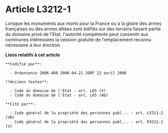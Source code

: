 # Article L3212-1

Lorsque les monuments aux morts pour la France ou à la gloire des armes françaises ou des armes alliées sont édifiés sur des
terrains faisant partie du domaine privé de l'Etat, l'autorité compétente peut consentir aux communes intéressées la cession
gratuite de l'emplacement reconnu nécessaire à leur érection.

**Liens relatifs à cet article**

	**Codifié par**:

	  - Ordonnance 2006-460 2006-04-21 JORF 22 avril 2006

	**Anciens textes**:

	  - Code du domaine de l'Etat - art. L65 (V)
	  - Code du domaine de l'Etat - art. L65 (Ab)

	**Cité par**:

	  - Code général de la propriété des personnes publ... - art. L5311-2 (VD)
	  - Code général de la propriété des personnes publ... - art. R3212-1 (V)
